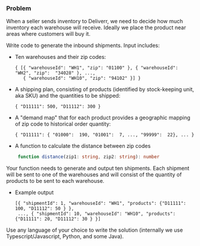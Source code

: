 

### Problem

When a seller sends inventory to Deliverr, we need to decide how much inventory each warehouse will receive. Ideally we 
place the product near areas where customers will buy it. 

Write code to generate the inbound shipments. Input includes:
  - Ten warehouses and their zip codes:
    ```
    { [{ "warehouseId": "WH1", "zip": "01100" }, { "warehouseId": "WH2", "zip":  "34028" }, ...,
       { "warehouseId": "WH10", "zip": "94102" }] }
    ```
  - A shipping plan, consisting of products (identified by stock-keeping unit, aka SKU) and the quantities to be shipped:
    ```
    { "D11111": 500, "D11112": 300 }    
    ```
  - A "demand map" that for each product provides a geographic mapping of zip code to historical order quantity:
    ```
    { "D11111": { "01000":  190, "01001":  7, ..., "99999":  22}, ... }
    ``` 
  - A function to calculate the distance between zip codes
    ```typescript
     function distance(zip1: string, zip2: string): number
    ```
  
Your function needs to generate and output ten shipments. Each shipment will be sent to one of the
warehouses and will consist of the quantity of products to be sent to each warehouse.

  - Example output
    ```
    [{ "shipmentId": 1, "warehouseId": "WH1", "products": {"D11111": 100, "D11112": 50 } },
     ..., { "shipmentId": 10, "warehouseId": "WH10", "products": {"D11111": 20, "D11112": 30 } }]
    ```

Use any language of your choice to write the solution (internally we use Typescript/Javascript, Python, and some 
Java). 
